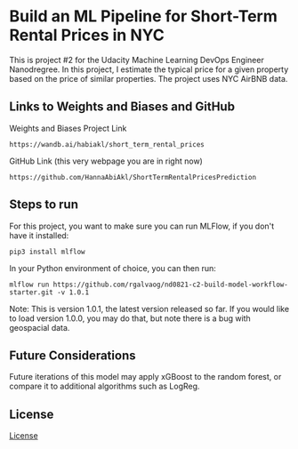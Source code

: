 # Build an ML Pipeline for Short-Term Rental Prices in NYC
This is project #2 for the Udacity Machine Learning DevOps Engineer Nanodregree. In this project, I estimate the typical price for a given property based on the price of similar properties. The project uses NYC AirBNB data.

## Links to Weights and Biases and GitHub

Weights and Biases Project Link

```
https://wandb.ai/habiakl/short_term_rental_prices
```

GitHub Link (this very webpage you are in right now)

```
https://github.com/HannaAbiAkl/ShortTermRentalPricesPrediction
```

## Steps to run

For this project, you want to make sure you can run MLFlow, if you don't have it installed:

```
pip3 install mlflow
```

In your Python environment of choice, you can then run:

```
mlflow run https://github.com/rgalvaog/nd0821-c2-build-model-workflow-starter.git -v 1.0.1
```

Note: This is version 1.0.1, the latest version released so far. If you would like to load version 1.0.0, you may do that, but note there is a bug with geospacial data.

## Future Considerations
Future iterations of this model may apply xGBoost to the random forest, or compare it to additional algorithms such as LogReg.

## License

[License](LICENSE.txt)

